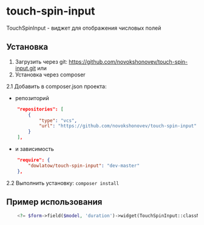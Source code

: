 # touch-spin-input

TouchSpinInput - виджет для отображения числовых полей

## Установка

1. Загрузить через git: https://github.com/novokshonovev/touch-spin-input.git
или 
2. Установка через composer 

2.1 Добавить в composer.json проекта:

* репозиторий 
```json
    "repositories": [
        {
            "type": "vcs",
            "url": "https://github.com/novokshonovev/touch-spin-input"
        }
    ],
```
* и зависимость
```json
    "require": {
        "dowlatow/touch-spin-input": "dev-master"
    },
```
2.2 Выполнить установку: ``composer install``

## Пример использования

```php
    <?= $form->field($model, 'duration')->widget(TouchSpinInput::className(), ['min' => BasePoll::MIN_DURATION, 'max' => BasePoll::MAX_DURATION, 'default' => BasePoll::DEFAULT_DURATION]) ?>
```